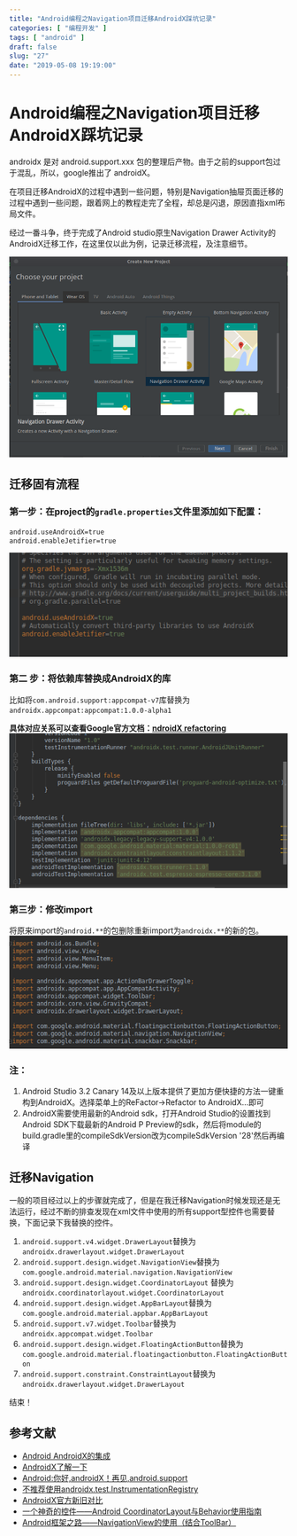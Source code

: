```yaml
---
title: "Android编程之Navigation项目迁移AndroidX踩坑记录"
categories: [ "编程开发" ]
tags: [ "android" ]
draft: false
slug: "27"
date: "2019-05-08 19:19:00"
---
```



# Android编程之Navigation项目迁移AndroidX踩坑记录


androidx 是对 android.support.xxx 包的整理后产物。由于之前的support包过于混乱，所以，google推出了 androidX。

在项目迁移AndroidX的过程中遇到一些问题，特别是Navigation抽屉页面迁移的过程中遇到一些问题，跟着网上的教程走完了全程，却总是闪退，原因直指xml布局文件。

经过一番斗争，终于完成了Android studio原生Navigation Drawer Activity的AndroidX迁移工作，在这里仅以此为例，记录迁移流程，及注意细节。

<!--more-->

![](https://raw.githubusercontent.com/songtianlun/Image-Hosting/image/20190508185045.png)

## 迁移固有流程

### 第一步：在project的`gradle.properties`文件里添加如下配置：
```
android.useAndroidX=true
android.enableJetifier=true
```
![](https://raw.githubusercontent.com/songtianlun/Image-Hosting/image/20190508185207.png)

### 第二 步：将依赖库替换成AndroidX的库

比如将`com.android.support:appcompat-v7`库替换为`androidx.appcompat:appcompat:1.0.0-alpha1`

**具体对应关系可以查看Google官方文档：[ndroidX refactoring](https://developer.android.com/jetpack/androidx/migrate)**
![](https://raw.githubusercontent.com/songtianlun/Image-Hosting/image/20190508185407.png)

### 第三步：修改import
将原来import的`android.**`的包删除重新import为`androidx.**`的新的包。
![](https://raw.githubusercontent.com/songtianlun/Image-Hosting/image/20190508185552.png)

### 注：
1. Android Studio 3.2 Canary 14及以上版本提供了更加方便快捷的方法一键重构到AndroidX。选择菜单上的ReFactor->Refactor to AndroidX...即可
2. AndroidX需要使用最新的Android sdk，打开Android Studio的设置找到Android SDK下载最新的Android P Preview的sdk，然后将module的build.gradle里的compileSdkVersion改为compileSdkVersion '28'然后再编译

## 迁移Navigation
一般的项目经过以上的步骤就完成了，但是在我迁移Navigation时候发现还是无法运行，经过不断的排查发现在xml文件中使用的所有support型控件也需要替换，下面记录下我替换的控件。

1. `android.support.v4.widget.DrawerLayout`替换为`androidx.drawerlayout.widget.DrawerLayout`
2. `android.support.design.widget.NavigationView`替换为`com.google.android.material.navigation.NavigationView`
3. `android.support.design.widget.CoordinatorLayout` 替换为 `androidx.coordinatorlayout.widget.CoordinatorLayout` 
4. `android.support.design.widget.AppBarLayout`替换为`com.google.android.material.appbar.AppBarLayout`
5. `android.support.v7.widget.Toolbar`替换为`androidx.appcompat.widget.Toolbar`
6. `android.support.design.widget.FloatingActionButton`替换为`com.google.android.material.floatingactionbutton.FloatingActionButton`
7. `android.support.constraint.ConstraintLayout`替换为 `androidx.drawerlayout.widget.DrawerLayout`

结束！


## 参考文献
- [Android AndroidX的集成](https://www.loongwind.com/archives/368.html)
- [AndroidX了解一下](https://blog.csdn.net/qq_17766199/article/details/81433706)
- [Android:你好,androidX！再见,android.support](https://www.jianshu.com/p/41de8689615d)
- [不推荐使用androidx.test.InstrumentationRegistry](https://cloud.tencent.com/developer/ask/203111)
- [AndroidX官方新旧对比](https://developer.android.com/jetpack/androidx/migrate)
- [一个神奇的控件——Android CoordinatorLayout与Behavior使用指南](https://www.jianshu.com/p/488283f74e69)
- [Android框架之路——NavigationView的使用（结合ToolBar）](https://blog.csdn.net/bskfnvjtlyzmv867/article/details/70245826)